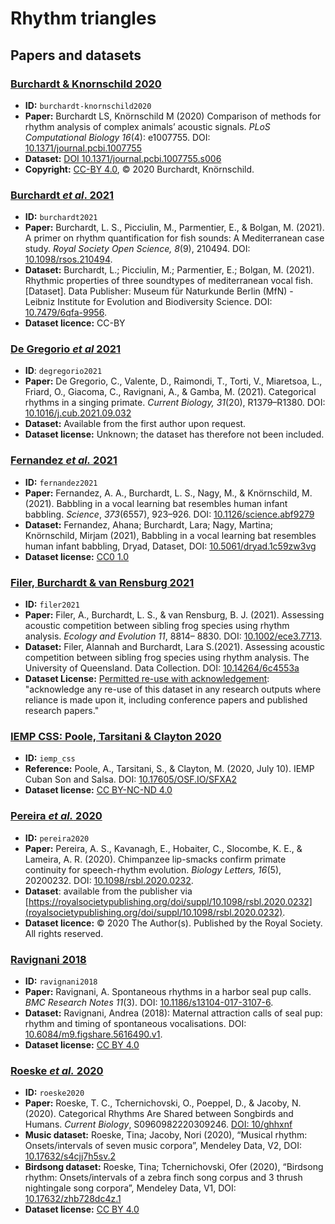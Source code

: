 # Rhythm triangles

## Papers and datasets

### [Burchardt & Knornschild 2020](notebooks/burchardt-knornschild2020.ipynb)

- **ID:** `burchardt-knornschild2020` 
- **Paper:** Burchardt LS, Knörnschild M (2020) Comparison of methods for rhythm analysis of complex animals’ acoustic signals. *PLoS Computational Biology 16*(4): e1007755. DOI: [10.1371/journal.pcbi.1007755](https://doi.org/10.1371/journal.pcbi.1007755)
- **Dataset:** [DOI 10.1371/journal.pcbi.1007755.s006](https://doi.org/10.1371/journal.pcbi.1007755.s006)
- **Copyright:** [CC-BY 4.0](https://creativecommons.org/licenses/by/4.0/), © 2020 Burchardt, Knörnschild.

### [Burchardt *et al*. 2021](notebooks/burchardt2021.ipynb)

- **ID:** `burchardt2021`
- **Paper:** Burchardt, L. S., Picciulin, M., Parmentier, E., & Bolgan, M. (2021). A primer on rhythm quantification for fish sounds: A Mediterranean case study. *Royal Society Open Science, 8*(9), 210494. DOI: [10.1098/rsos.210494](https://doi.org/10.1098/rsos.210494).
- **Dataset:**  Burchardt, L.; Picciulin, M.; Parmentier, E.; Bolgan, M. (2021). Rhythmic properties of three soundtypes of mediterranean vocal fish. [Dataset]. Data Publisher: Museum für Naturkunde Berlin (MfN) - Leibniz Institute for Evolution and Biodiversity Science. DOI: [10.7479/6qfa-9956](https://doi.org/10.7479/6qfa-9956).
- **Dataset licence:** CC-BY

### [De Gregorio *et al* 2021](notebooks/degregorio2021.ipynb)

- **ID**: `degregorio2021`
- **Paper:** De Gregorio, C., Valente, D., Raimondi, T., Torti, V., Miaretsoa, L., Friard, O., Giacoma, C., Ravignani, A., & Gamba, M. (2021). Categorical rhythms in a singing primate. *Current Biology, 31*(20), R1379–R1380. DOI: [10.1016/j.cub.2021.09.032](https://doi.org/10.1016/j.cub.2021.09.032)
- **Dataset:** Available from the first author upon request.
- **Dataset license:** Unknown; the dataset has therefore not been included.

### [Fernandez *et al.* 2021](notebooks/fernandez2021.ipynb)

- **ID:** `fernandez2021`
- **Paper:** Fernandez, A. A., Burchardt, L. S., Nagy, M., & Knörnschild, M. (2021). Babbling in a vocal learning bat resembles human infant babbling. *Science*, *373*(6557), 923–926. DOI: [10.1126/science.abf9279](https://doi.org/10.1126/science.abf9279)
- **Dataset:** Fernandez, Ahana; Burchardt, Lara; Nagy, Martina; Knörnschild, Mirjam (2021), Babbling in a vocal learning bat resembles human infant babbling, Dryad, Dataset, DOI: [10.5061/dryad.1c59zw3vg](https://doi.org/10.5061/dryad.1c59zw3vg)
- **Dataset license:** [CC0 1.0](https://creativecommons.org/publicdomain/zero/1.0/)

### [Filer, Burchardt & van Rensburg 2021](notebooks/filer2021.ipynb)

- **ID:** `filer2021`
- **Paper:** Filer, A., Burchardt, L. S., & van Rensburg, B. J. (2021). Assessing acoustic competition between sibling frog species using rhythm analysis. *Ecology and Evolution 11*, 8814– 8830. DOI: [10.1002/ece3.7713](https://doi.org/10.1002/ece3.7713).
- **Dataset:** Filer, Alannah and Burchardt, Lara S.(2021). Assessing acoustic competition between sibling frog species using rhythm analysis. The University of Queensland. Data Collection. DOI: [10.14264/6c4553a](https://doi.org/10.14264/6c4553a)
- **Dataset License:** [Permitted re-use with acknowledgement](https://guides.library.uq.edu.au/deposit-your-data/license-reuse-with-acknowledgement): "acknowledge any re-use of this dataset in any research outputs where reliance is made upon it, including conference papers and published research papers."

### [IEMP CSS: Poole, Tarsitani & Clayton 2020](notebooks/iemp_css.ipynb)

- **ID:** `iemp_css`
- **Reference:**  Poole, A., Tarsitani, S., & Clayton, M. (2020, July 10). IEMP Cuban Son and Salsa. DOI: [10.17605/OSF.IO/SFXA2](https://doi.org/10.17605/OSF.IO/SFXA2)
- **Dataset license:** [CC BY-NC-ND 4.0](https://osf.io/zj69b)

### [Pereira *et al.* 2020](notebooks/pereira2020.ipynb)

- **ID:** `pereira2020`
- **Paper:** Pereira, A. S., Kavanagh, E., Hobaiter, C., Slocombe, K. E., & Lameira, A. R. (2020). Chimpanzee lip-smacks confirm primate continuity for speech-rhythm evolution. *Biology Letters, 16*(5), 20200232. DOI: [10.1098/rsbl.2020.0232](https://doi.org/10.1098/rsbl.2020.0232).
- **Dataset**: available from the publisher via [https://royalsocietypublishing.org/doi/suppl/10.1098/rsbl.2020.0232](royalsocietypublishing.org/doi/suppl/10.1098/rsbl.2020.0232).
- **Dataset licence:** © 2020 The Author(s). Published by the Royal Society. All rights reserved.

### [Ravignani 2018](notebooks/ravignani2018.ipynb)

- **ID:** `ravignani2018`
- **Paper:** Ravignani, A. Spontaneous rhythms in a harbor seal pup calls. *BMC Research Notes 11*(3). DOI: [10.1186/s13104-017-3107-6](https://doi.org/10.1186/s13104-017-3107-6).
- **Dataset:** Ravignani, Andrea (2018): Maternal attraction calls of seal pup: rhythm and timing of spontaneous vocalisations. DOI: [10.6084/m9.figshare.5616490.v1](https://doi.org/10.6084/m9.figshare.5616490.v1).
- **Dataset license:** [CC BY 4.0](https://creativecommons.org/licenses/by/4.0/)

### [Roeske *et al.* 2020](notebooks/roeske2020.ipynb)

- **ID:** `roeske2020`
- **Paper:** Roeske, T. C., Tchernichovski, O., Poeppel, D., & Jacoby, N. (2020). Categorical Rhythms Are Shared between Songbirds and Humans. *Current Biology*, S0960982220309246. [DOI: 10/ghhxnf](https://doi.org/10/ghhxnf)
- **Music dataset:** Roeske, Tina; Jacoby, Nori (2020), “Musical rhythm: Onsets/intervals of seven music corpora”, Mendeley Data, V2, DOI: [10.17632/s4cjj7h5sv.2](https://dx.doi.org/10.17632/s4cjj7h5sv.2)
- **Birdsong dataset:** Roeske, Tina; Tchernichovski, Ofer (2020), “Birdsong rhythm: Onsets/intervals of a zebra finch song corpus and 3 thrush nightingale song corpora”, Mendeley Data, V1, DOI: [10.17632/zhb728dc4z.1](https://dx.doi.org/10.17632/zhb728dc4z.1)
- **Dataset license:** [CC BY 4.0](https://creativecommons.org/licenses/by/4.0/)